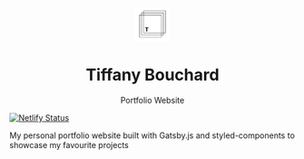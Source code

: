 <p align="center">
  <a href="https://www.tiffbouchard.com">
    <img alt="tiff" src="src/images/logo.png" width="60" />
  </a>
</p>
<h1 align="center">
  Tiffany Bouchard
</h1>
<p align="center">
  Portfolio Website
</p>

[![Netlify Status](https://api.netlify.com/api/v1/badges/e0df5966-3a7c-40bb-9cb8-03029de09f6a/deploy-status)](https://app.netlify.com/sites/tiffbouchard/deploys)

My personal portfolio website built with Gatsby.js and styled-components to showcase my favourite projects

